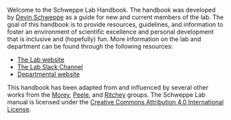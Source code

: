 Welcome to the Schweppe Lab Handbook. The handbook was developed by [Devin Schweppe](https://www.schweppelab.org/) as a guide for new and current members of the lab. The goal of this handbook is to provide resources, guidelines, and information to foster an environment of scientific excellence and personal development that is inclusive and (hopefully) fun. More information on the lab and department can be found through the following resources:

* [The Lab website](https://www.schweppelab.org)
* [The Lab Slack Channel](https://schweppelab.slack.com/)
* [Departmental website](https://www.gs.washington.edu/)

This handbook has been adapted from and influenced by several other works from the [ Morey](https://ccmorey.github.io/labHandbook/index.html), [ Peele](https://github.com/jpeelle/peellelab_manual/blob/master/peellelab_manual.pdf), and [Ritchey](http://www.thememolab.org/resources/) groups. The Schweppe Lab manual is licensed under the [Creative Commons Attribution 4.0 International License](https://creativecommons.org/licenses/by/4.0/).
